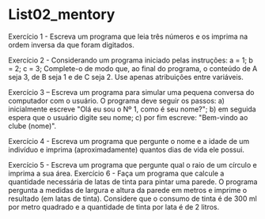 # List02_mentory

Exercício 1 - Escreva um programa que leia três números e os imprima na ordem inversa 
da que foram digitados.

Exercício 2 - Considerando um programa iniciado pelas instruções:
a = 1; b = 2; c = 3;
Complete-o de modo que, ao final do programa, o conteúdo de A seja 3, de B seja 1 e de C 
seja 2. Use apenas atribuições entre variáveis.

Exercício 3 – Escreva um programa para simular uma pequena conversa do computador 
com o usuário. O programa deve seguir os passos:
a) inicialmente escreve "Olá eu sou o Nº 1, como é seu nome?";
b) em seguida espera que o usuário digite seu nome;
c) por fim escreve: "Bem-vindo ao clube (nome)". 

Exercício 4 - Escreva um programa que pergunte o nome e a idade de um indivíduo e 
imprima (aproximadamente) quantos dias de vida ele possui.

Exercício 5 - Escreva um programa que pergunte qual o raio de um círculo e imprima a sua 
área.
Exercício 6 - Faça um programa que calcule a quantidade necessária de latas de tinta para 
pintar uma parede. O programa pergunta a medidas de largura e altura da parede em metros 
e imprime o resultado (em latas de tinta).
Considere que o consumo de tinta é de 300 ml por metro quadrado e a quantidade de tinta 
por lata é de 2 litros.

